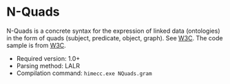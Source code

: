# N-Quads #

N-Quads is a concrete syntax for the expression of linked data (ontologies) in the form of quads (subject, predicate, object, graph).
See [W3C](http://www.w3.org/TR/n-quads/).
The code sample is from [W3C](http://www.w3.org/TR/n-quads/).

* Required version: 1.0+
* Parsing method: LALR
* Compilation command: `himecc.exe NQuads.gram`
